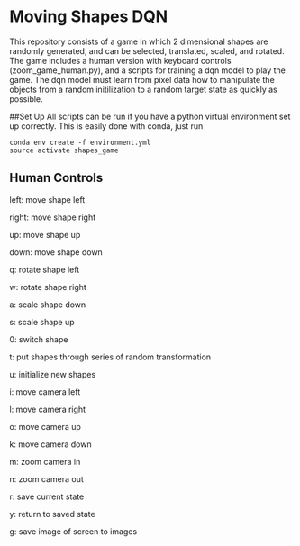 # Moving Shapes DQN

This repository consists of a game in which 2 dimensional shapes are randomly generated, and can be selected, translated, scaled, and rotated. The game includes a human version with keyboard controls (zoom_game_human.py), and a scripts for training a dqn model to play the game. The dqn model must learn from pixel data how to manipulate the objects from a random initilization to a random target state as quickly as possible.

##Set Up
All scripts can be run if you have a python virtual environment set up correctly. This is easily done with conda, just run 
```
conda env create -f environment.yml
source activate shapes_game
```

## Human Controls
left:          move shape left

right:         move shape right

up:            move shape up

down:          move shape down

q:             rotate shape left

w:             rotate shape right

a:             scale shape down

s:             scale shape up

0:             switch shape

t:             put shapes through series of random transformation

u:             initialize new shapes

i:             move camera left

l:             move camera right

o:             move camera up

k:             move camera down

m:             zoom camera in

n:             zoom camera out

r:             save current state

y:             return to saved state

g:             save image of screen to images




